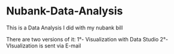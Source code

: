 # Nubank-Data-Analysis
This is a Data Analysis I did with my nubank bill

There are two versions of it:
1°- Visualization with Data Studio
2°- VIsualization is sent via E-mail
